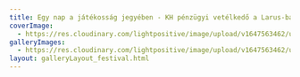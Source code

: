 ```yaml
---
title: Egy nap a játékosság jegyében - KH pénzügyi vetélkedő a Larus-ban
coverImage:
  - https://res.cloudinary.com/lightpositive/image/upload/v1647563462/uploads/Egy%20nap%20a%20j%C3%A1t%C3%A9koss%C3%A1g%20jegy%C3%A9ben%20-%20KH%20p%C3%A9nz%C3%BCgyi%20vet%C3%A9lked%C5%91%20a%20Larus-ban/2015.-5.-KH-Larus-06.09..jpg
galleryImages: 
  - https://res.cloudinary.com/lightpositive/image/upload/v1647563462/uploads/Egy%20nap%20a%20j%C3%A1t%C3%A9koss%C3%A1g%20jegy%C3%A9ben%20-%20KH%20p%C3%A9nz%C3%BCgyi%20vet%C3%A9lked%C5%91%20a%20Larus-ban/2015.-5.-KH-Larus-06.09..jpg
layout: galleryLayout_festival.html
---
```

